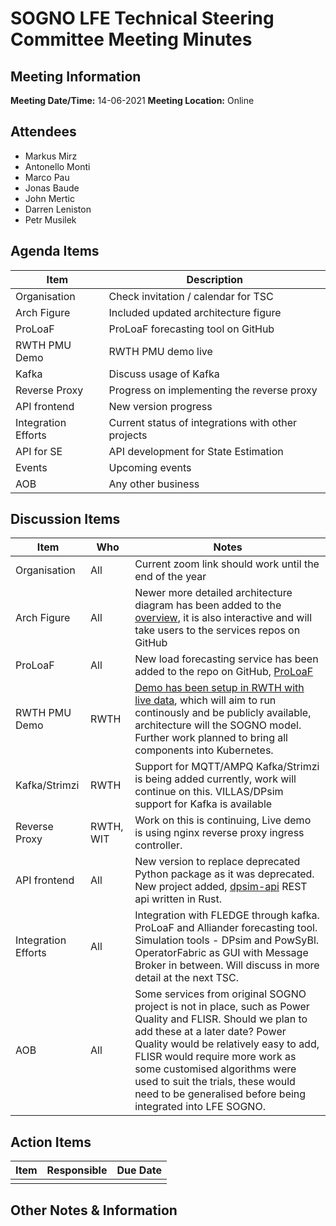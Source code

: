 # SOGNO LFE Technical Steering Committee Meeting Minutes
## Meeting Information
**Meeting Date/Time:**  14-06-2021
**Meeting Location:** Online   

## Attendees
- Markus Mirz
- Antonello Monti
- Marco Pau
- Jonas Baude
- John Mertic
- Darren Leniston
- Petr Musilek

## Agenda Items

| Item | Description |
| ---- | ---- |
| Organisation      | Check invitation / calendar for TSC      |
| Arch Figure     | Included updated architecture figure    |
| ProLoaF     | ProLoaF forecasting tool on GitHub      |
| RWTH PMU Demo     | RWTH PMU demo live     |
| Kafka     | Discuss usage of Kafka        |
| Reverse Proxy     | Progress on implementing the reverse proxy      |
| API frontend     | New version progress     |
| Integration Efforts | Current status of integrations with other projects |
| API for SE | API development for State Estimation |
| Events | Upcoming events |
| AOB | Any other business |

## Discussion Items
| Item | Who | Notes |
| ---- | ---- | ---- |
| Organisation     | All | Current zoom link should work until the end of the year     |
| Arch Figure     | All  | Newer more detailed architecture diagram has been added to the [overview](https://sogno-platform.github.io/docs/overview), it is also interactive and will take users to the services repos on GitHub     |
| ProLoaF      | All  | New load forecasting service has been added to the repo on GitHub, [ProLoaF](https://github.com/sogno-platform/proloaf)    |
| RWTH PMU Demo    | RWTH  | [Demo has been setup in RWTH with live data](https://sogno-pmus.k8s.eonerc.rwth-aachen.de), which will aim to run continously and be publicly available, architecture will the SOGNO model. Further work planned to bring all components into Kubernetes.     |
| Kafka/Strimzi     | RWTH  | Support for MQTT/AMPQ Kafka/Strimzi is being added currently, work will continue on this. VILLAS/DPsim support for Kafka is available      |
| Reverse Proxy  | RWTH, WIT | Work on this is continuing, Live demo is using nginx reverse proxy ingress controller.  |
| API frontend | All | New version to replace deprecated Python package as it was deprecated. New project added, [dpsim-api](https://github.com/sogno-platform/dpsim-api) REST api written in Rust.    |
| Integration Efforts | All | Integration with FLEDGE through kafka. ProLoaF and Alliander forecasting tool. Simulation tools - DPsim and PowSyBl. OperatorFabric as GUI with Message Broker in between. Will discuss in more detail at the next TSC. |
| AOB | All | Some services from original SOGNO project is not in place, such as Power Quality and FLISR. Should we plan to add these at a later date? Power Quality would be relatively easy to add, FLISR would require more work as some customised algorithms were used to suit the trials, these would need to be generalised before being integrated into LFE SOGNO.   |


## Action Items
| Item | Responsible | Due Date |
| ---- | ---- | ---- |
|      |      |      |


## Other Notes & Information
